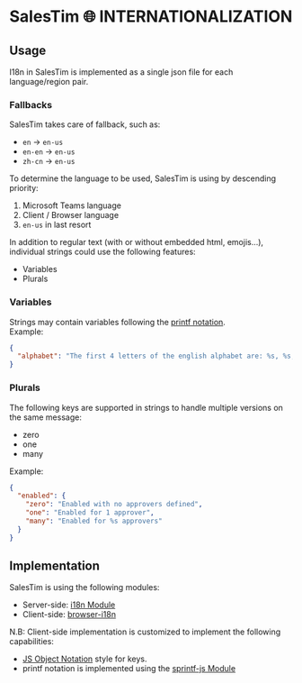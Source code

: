 # SalesTim 🌐 INTERNATIONALIZATION

## Usage

I18n in SalesTim is implemented as a single json file for each language/region pair.

### Fallbacks
SalesTim takes care of fallback, such as:
- ```en``` -> ```en-us```
- ```en-en``` -> ```en-us```
- ```zh-cn``` -> ```en-us```

To determine the language to be used, SalesTim is using by descending priority:
1. Microsoft Teams language
2. Client / Browser language
3. ``` en-us ``` in last resort

In addition to regular text (with or without embedded html, emojis...), individual strings could use the following features:
- Variables
- Plurals

### Variables

Strings may contain variables following the [printf notation](https://en.wikipedia.org/wiki/Printf_format_string).  
Example:
``` json
{
  "alphabet": "The first 4 letters of the english alphabet are: %s, %s, %s and %s"
}
```

### Plurals

The following keys are supported in strings to handle multiple versions on the same message:
* zero
* one
* many

Example:
``` json
{
  "enabled": {
    "zero": "Enabled with no approvers defined",
    "one": "Enabled for 1 approver",
    "many": "Enabled for %s approvers"
  }
}
```

## Implementation

SalesTim is using the following modules:
- Server-side: [i18n Module](https://www.npmjs.com/package/i18n)
- Client-side: [browser-i18n](https://www.npmjs.com/package/browser-i18n)

N.B: Client-side implementation is customized to implement the following capabilities:
- [JS Object Notation](https://en.wikipedia.org/wiki/JSON) style for keys.
- printf notation is implemented using the [sprintf-js Module](https://www.npmjs.com/package/sprintf-js)
